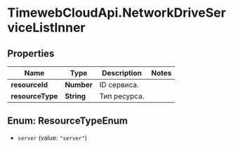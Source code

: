 # TimewebCloudApi.NetworkDriveServiceListInner

## Properties

Name | Type | Description | Notes
------------ | ------------- | ------------- | -------------
**resourceId** | **Number** | ID сервиса. | 
**resourceType** | **String** | Тип ресурса. | 



## Enum: ResourceTypeEnum


* `server` (value: `"server"`)




